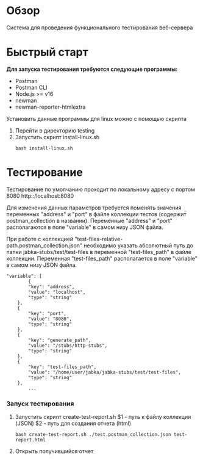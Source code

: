 
# Обзор

Система для проведения функционального тестирования веб-сервера 

# Быстрый старт

**Для запуска тестирования требуются следующие программы:**
- Postman
- Postman CLI
- Node.js >= v16
- newman
- newman-reporter-htmlextra


Установить данные программы для linux можно с помощью скрипта 

1. Перейти в директорию testing
2. Запустить скрипт install-linux.sh
   ```shell
   bash install-linux.sh
   ```


# Тестирование

Тестирование по умолчанию проходит по локальному адресу с портом 8080
http::/localhost:8080

Для изменения данных параметров требуется поменять значения переменных "address" и "port" в файле коллекции тестов (содержит postman_collection в названии).
Переменные "address" и "port" располагаются в поле "variable" в самом низу JSON файла.

При работе с коллекцией "test-files-relative-path.postman_collection.json" необходимо указать абсолютный путь до папки jabka-stubs/test/test-files в переменной "test-files_path" в файле коллекции. Переменная "test-files_path" располагается в поле "variable" в самом низу JSON файла.

```
"variable": [
        {
		"key": "address",
		"value": "localhost",
		"type": "string"
	},
	{
		"key": "port",
		"value": "8080",
		"type": "string"
	},
	{
		"key": "generate_path",
		"value": "/stubs/http-stubs",
		"type": "string"
	},
	{
		"key": "test-files_path",
		"value": "/home/user/jabka/jabka-stubs/test/test-files",
		"type": "string"
	},
        ...
```
### Запуск тестирования

1. Запустить скрипт create-test-report.sh
   $1 - путь к файлу коллекции (JSON)
   $2 - путь для создания отчета (html)
   
   ```shell
   bash create-test-report.sh ./test.postman_collection.json test-report.html
   ```

2.  Открыть получившийся отчет

